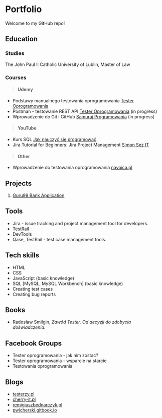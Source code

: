 # Portfolio

Welcome to my GitHub repo!<br>

## Education

### Studies
The John Paul II Catholic University of Lublin, Master of Law

### Courses

 > #### Udemy
   * Podstawy manualnego testowania oprogramowania [Tester Oprogramowania](https://www.udemy.com/course/kurs-testowania-oprogramowania/) <br>
   * Postman - testowanie REST API [Tester Oprogramowania](https://www.udemy.com/course/kurs-postman/) (in progress)<br>
   * Wprowadzenie do Git i GitHub [Samuraj Programowania](https://www.udemy.com/course/kurs-git-i-github-od-podstaw/) (in progress)
   
 > #### YouTube
   * Kurs SQL [Jak nauczyć się programować](https://www.youtube.com/watch?v=15q9R1lTqvI&list=PLp9WLfHXxbcdSsGcXPmTytVUhsu0H26f5)<br>
   * Jira Tutorial for Beginners: Jira Project Management [Simon Sez IT](https://www.youtube.com/watch?v=nHuhojfjeUY)

 > #### Other
   * Wprowadzenie do testowania oprogramowania [navoica.pl](https://navoica.pl/courses/course-v1:ZPSB+WTO1+2022_WTO1/about)

## Projects
1. [Guru99 Bank Application](https://github.com/maleckibartosz/TestingProjects/tree/main/Guru99%20Bank%20App)


## Tools

 * Jira - issue tracking and project management tool for developers.
 * TestRail
 * DevTools
 * Qase, TestRail - test case management tools.

## Tech skills

 * HTML
 * CSS
 * JavaScript (basic knowledge)
 * SQL [MySQL, MySQL Workbench] (basic knowledge)
 * Creating test cases
 * Creating bug reports

## Books

 * Radosław Smilgin, <i>Zawód Tester. Od decyzji do zdobycia doświadczenia</i>.

## Facebook Groups

 * Tester oprogramowania - jak nim zostać?
 * Tester oprogramowania - wsparcie na starcie
 * Testowania oprogramowania

## Blogs

 * [testerzy.pl](https://testerzy.pl/)
 * [cherry-it.pl](http://cherry-it.pl/)
 * [remigiuszbednarczyk.pl](https://remigiuszbednarczyk.pl/)
 * [pwicherski.gitbook.io](https:///pwicherski.gitbook.io)
